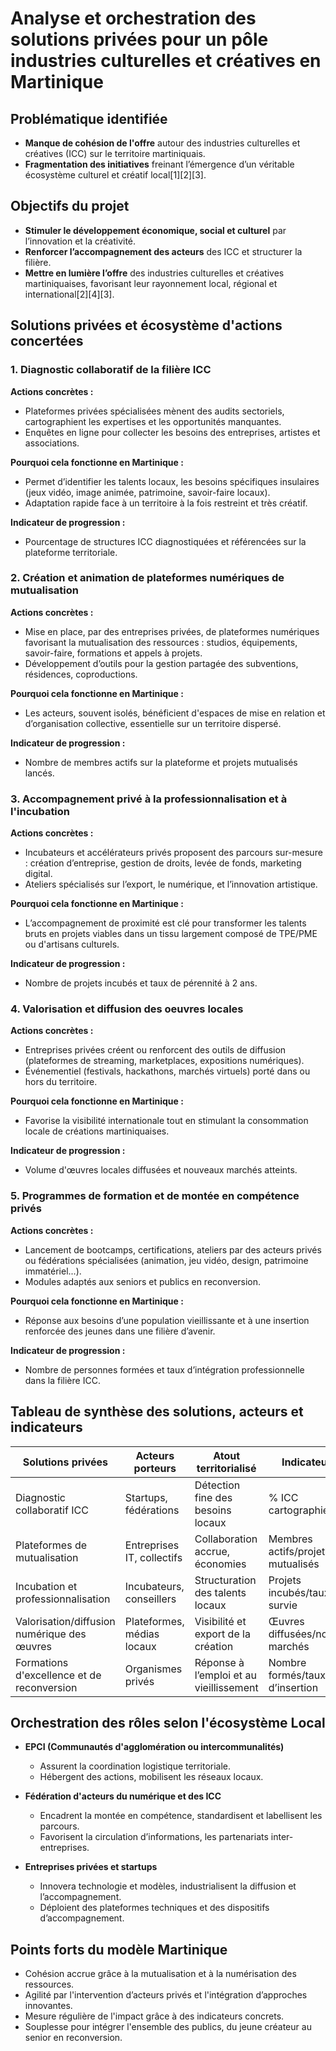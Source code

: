 # Analyse et orchestration des solutions privées pour un pôle industries culturelles et créatives en Martinique

## Problématique identifiée

- **Manque de cohésion de l'offre** autour des industries culturelles et créatives (ICC) sur le territoire martiniquais.
- **Fragmentation des initiatives** freinant l’émergence d’un véritable écosystème culturel et créatif local[1][2][3].

## Objectifs du projet

- **Stimuler le développement économique, social et culturel** par l’innovation et la créativité.
- **Renforcer l’accompagnement des acteurs** des ICC et structurer la filière.
- **Mettre en lumière l’offre** des industries culturelles et créatives martiniquaises, favorisant leur rayonnement local, régional et international[2][4][3].

## Solutions privées et écosystème d'actions concertées

### 1. Diagnostic collaboratif de la filière ICC

**Actions concrètes :**
- Plateformes privées spécialisées mènent des audits sectoriels, cartographient les expertises et les opportunités manquantes.
- Enquêtes en ligne pour collecter les besoins des entreprises, artistes et associations.

**Pourquoi cela fonctionne en Martinique :**
- Permet d’identifier les talents locaux, les besoins spécifiques insulaires (jeux vidéo, image animée, patrimoine, savoir-faire locaux).
- Adaptation rapide face à un territoire à la fois restreint et très créatif.

**Indicateur de progression :**
- Pourcentage de structures ICC diagnostiquées et référencées sur la plateforme territoriale.

### 2. Création et animation de plateformes numériques de mutualisation

**Actions concrètes :**
- Mise en place, par des entreprises privées, de plateformes numériques favorisant la mutualisation des ressources : studios, équipements, savoir-faire, formations et appels à projets.
- Développement d’outils pour la gestion partagée des subventions, résidences, coproductions.

**Pourquoi cela fonctionne en Martinique :**
- Les acteurs, souvent isolés, bénéficient d'espaces de mise en relation et d’organisation collective, essentielle sur un territoire dispersé.

**Indicateur de progression :**
- Nombre de membres actifs sur la plateforme et projets mutualisés lancés.

### 3. Accompagnement privé à la professionnalisation et à l'incubation

**Actions concrètes :**
- Incubateurs et accélérateurs privés proposent des parcours sur-mesure : création d’entreprise, gestion de droits, levée de fonds, marketing digital.
- Ateliers spécialisés sur l’export, le numérique, et l’innovation artistique.

**Pourquoi cela fonctionne en Martinique :**
- L’accompagnement de proximité est clé pour transformer les talents bruts en projets viables dans un tissu largement composé de TPE/PME ou d'artisans culturels.

**Indicateur de progression :**
- Nombre de projets incubés et taux de pérennité à 2 ans.

### 4. Valorisation et diffusion des oeuvres locales

**Actions concrètes :**
- Entreprises privées créent ou renforcent des outils de diffusion (plateformes de streaming, marketplaces, expositions numériques).
- Événementiel (festivals, hackathons, marchés virtuels) porté dans ou hors du territoire.

**Pourquoi cela fonctionne en Martinique :**
- Favorise la visibilité internationale tout en stimulant la consommation locale de créations martiniquaises.

**Indicateur de progression :**
- Volume d'œuvres locales diffusées et nouveaux marchés atteints.

### 5. Programmes de formation et de montée en compétence privés

**Actions concrètes :**
- Lancement de bootcamps, certifications, ateliers par des acteurs privés ou fédérations spécialisées (animation, jeu vidéo, design, patrimoine immatériel...).
- Modules adaptés aux seniors et publics en reconversion.

**Pourquoi cela fonctionne en Martinique :**
- Réponse aux besoins d’une population vieillissante et à une insertion renforcée des jeunes dans une filière d’avenir.

**Indicateur de progression :**
- Nombre de personnes formées et taux d’intégration professionnelle dans la filière ICC.

## Tableau de synthèse des solutions, acteurs et indicateurs

| Solutions privées                                  | Acteurs porteurs           | Atout territorialisé                  | Indicateur clé                                 |
|---------------------------------------------------|----------------------------|---------------------------------------|------------------------------------------------|
| Diagnostic collaboratif ICC                       | Startups, fédérations      | Détection fine des besoins locaux     | % ICC cartographiées                          |
| Plateformes de mutualisation                      | Entreprises IT, collectifs  | Collaboration accrue, économies       | Membres actifs/projets mutualisés              |
| Incubation et professionnalisation                | Incubateurs, conseillers    | Structuration des talents locaux      | Projets incubés/taux de survie                 |
| Valorisation/diffusion numérique des œuvres       | Plateformes, médias locaux  | Visibilité et export de la création   | Œuvres diffusées/nouveaux marchés              |
| Formations d'excellence et de reconversion        | Organismes privés           | Réponse à l’emploi et au vieillissement| Nombre formés/taux d’insertion                |

## Orchestration des rôles selon l'écosystème Local

- **EPCI (Communautés d'agglomération ou intercommunalités)**  
  - Assurent la coordination logistique territoriale.
  - Hébergent des actions, mobilisent les réseaux locaux.

- **Fédération d'acteurs du numérique et des ICC**  
  - Encadrent la montée en compétence, standardisent et labellisent les parcours.
  - Favorisent la circulation d’informations, les partenariats inter-entreprises.

- **Entreprises privées et startups**  
  - Innovera technologie et modèles, industrialisent la diffusion et l’accompagnement.
  - Déploient des plateformes techniques et des dispositifs d’accompagnement.

## Points forts du modèle Martinique

- Cohésion accrue grâce à la mutualisation et à la numérisation des ressources.
- Agilité par l'intervention d’acteurs privés et l'intégration d’approches innovantes.
- Mesure régulière de l'impact grâce à des indicateurs concrets.
- Souplesse pour intégrer l'ensemble des publics, du jeune créateur au senior en reconversion.

